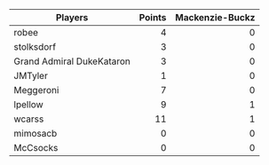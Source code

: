 Players                   | Points | Mackenzie-Buckz|
--------------------------| ------:| --------------:|
robee                     | 4      |              0 |
stolksdorf                | 3      |              0 |
Grand Admiral DukeKataron | 3      |              0 |
JMTyler                   | 1      |              0 |
Meggeroni                 | 7      |              0 |
lpellow                   | 9      |              1 |
wcarss                    | 11     |              1 |
mimosacb                  | 0      |              0 |
McCsocks                  | 0      |              0 |
